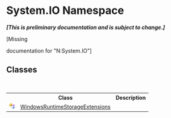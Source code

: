 # System.IO Namespace
 _**\[This is preliminary documentation and is subject to change.\]**_

\[Missing <summary> documentation for "N:System.IO"\]


## Classes
&nbsp;<table><tr><th></th><th>Class</th><th>Description</th></tr><tr><td>![Public class](media/pubclass.gif "Public class")</td><td><a href="T_System_IO_WindowsRuntimeStorageExtensions">WindowsRuntimeStorageExtensions</a></td><td /></tr></table>&nbsp;
